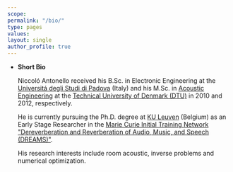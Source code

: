 ```yaml
---
scope:
permalink: "/bio/"
type: pages
values:
layout: single
author_profile: true
---
```


* **Short Bio**

  Niccoló Antonello received his B.Sc. in Electronic Engineering 
  at the [Universitá degli Studi di Padova](http://www.unipd.it/en/) (Italy) 
  and his M.Sc. in [Acoustic Engineering](http://www.dtu.dk/english/Education/msc/Programmes/engineering_acoustics) 
  at the [Technical University of Denmark (DTU)](http://www.dtu.dk/english) 
  in 2010 and 2012, respectively. 

  He is currently pursuing the Ph.D. degree at [KU Leuven](http://www.kuleuven.be/english/) (Belgium) as an 
  Early Stage Researcher in the [Marie Curie Initial Training Network](http://ec.europa.eu/research/mariecurieactions/) 
  ["Dereverberation and Reverberation of Audio, Music, and Speech (DREAMS)"](http://www.dreams-itn.eu/). 


  His research interests include room acoustic, inverse problems and numerical optimization.
